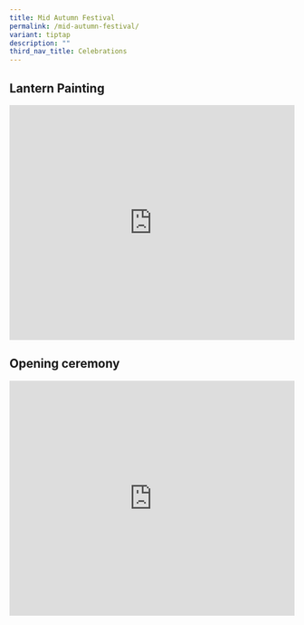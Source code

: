 ```yaml
---
title: Mid Autumn Festival
permalink: /mid-autumn-festival/
variant: tiptap
description: ""
third_nav_title: Celebrations
---
```

<h2>Lantern Painting</h2>
<div class="iframe-wrapper">
<iframe height="415" width="100%" allowfullscreen="true" frameborder="0" src="https://docs.google.com/presentation/d/1ncBujDRkPp1XbClD2uodcCKEMvm0Ln-o7LTqsMGI318/embed?start=true&amp;loop=true&amp;delayms=3000"></iframe>
</div>
<h2>Opening ceremony</h2>
<div class="iframe-wrapper">
<iframe height="415" width="100%" allowfullscreen="true" frameborder="0" src="https://docs.google.com/presentation/d/1SXOeymLVam5OxFeOSt1JsVXlB9cWqYzk9AThlwQp7MY/embed?start=true&amp;loop=true&amp;delayms=3000"></iframe>
</div>
<p></p>